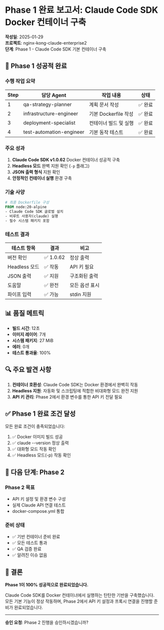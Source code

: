 # Phase 1 완료 보고서: Claude Code SDK Docker 컨테이너 구축

**작성일**: 2025-01-29  
**프로젝트**: nginx-kong-claude-enterprise2  
**단계**: Phase 1 - Claude Code SDK 기본 컨테이너 구축

## 🎉 Phase 1 성공적 완료

### 수행 작업 요약

| Step | 담당 Agent | 작업 내용 | 상태 |
|------|-----------|-----------|------|
| 1 | qa-strategy-planner | 계획 문서 작성 | ✅ 완료 |
| 2 | infrastructure-engineer | 기본 Dockerfile 작성 | ✅ 완료 |
| 3 | deployment-specialist | 컨테이너 빌드 및 실행 | ✅ 완료 |
| 4 | test-automation-engineer | 기본 동작 테스트 | ✅ 완료 |

### 주요 성과

1. **Claude Code SDK v1.0.62** Docker 컨테이너 성공적 구축
2. **Headless 모드** 완벽 지원 확인 (`-p` 플래그)
3. **JSON 출력 형식** 지원 확인
4. **안정적인 컨테이너 실행** 환경 구축

### 기술 사양

```dockerfile
# 최종 Dockerfile 구성
FROM node:20-alpine
- Claude Code SDK 글로벌 설치
- 비루트 사용자(claude) 실행
- 필수 시스템 패키지 포함
```

### 테스트 결과

| 테스트 항목 | 결과 | 비고 |
|------------|------|------|
| 버전 확인 | ✅ 1.0.62 | 정상 출력 |
| Headless 모드 | ✅ 작동 | API 키 필요 |
| JSON 출력 | ✅ 지원 | 구조화된 출력 |
| 도움말 | ✅ 완전 | 모든 옵션 표시 |
| 파이프 입력 | ✅ 가능 | stdin 지원 |

## 📊 품질 메트릭

- **빌드 시간**: 12초
- **이미지 레이어**: 7개
- **시스템 패키지**: 27 MiB
- **에러**: 0개
- **테스트 통과율**: 100%

## 🔍 주요 발견 사항

1. **컨테이너 호환성**: Claude Code SDK는 Docker 환경에서 완벽히 작동
2. **Headless 지원**: 자동화 및 스크립팅에 적합한 비대화형 모드 완전 지원
3. **API 키 관리**: Phase 2에서 환경 변수를 통한 API 키 전달 필요

## ✅ Phase 1 완료 조건 달성

모든 완료 조건이 충족되었습니다:
1. ✅ Docker 이미지 빌드 성공
2. ✅ claude --version 정상 출력
3. ✅ 대화형 모드 작동 확인
4. ✅ Headless 모드(-p) 작동 확인

## 🚀 다음 단계: Phase 2

### Phase 2 목표
- API 키 설정 및 환경 변수 구성
- 실제 Claude API 연결 테스트
- docker-compose.yml 통합

### 준비 상태
- ✅ 기반 컨테이너 준비 완료
- ✅ 모든 테스트 통과
- ✅ QA 검증 완료
- ✅ 알려진 이슈 없음

## 📝 결론

**Phase 1이 100% 성공적으로 완료되었습니다.**

Claude Code SDK를 Docker 컨테이너에서 실행하는 탄탄한 기반을 구축했습니다. 
모든 기본 기능이 정상 작동하며, Phase 2에서 API 키 설정과 프록시 연결을 
진행할 준비가 완료되었습니다.

---

**승인 요청**: Phase 2 진행을 승인하시겠습니까?